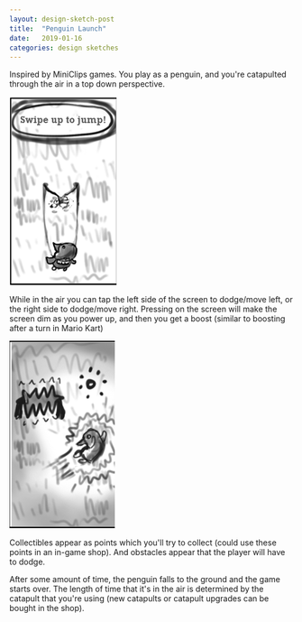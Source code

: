 ```yaml
---
layout: design-sketch-post
title:  "Penguin Launch"
date:   2019-01-16
categories: design sketches
---
```


Inspired by MiniClips games. You play as a penguin, and you're catapulted through the air in a top down perspective. 

![catapult](/site-assets/blog-images-2019/1-16-19-a.png)


While in the air you can tap the left side of the screen to dodge/move left, or the right side to dodge/move right. 
Pressing on the screen will make the screen dim as you power up, and then you get a boost (similar to boosting after a turn in Mario Kart)


![dodge](/site-assets/blog-images-2019/1-16-19-b.png)

Collectibles appear as points which you'll try to collect (could use these points in an in-game shop). And obstacles appear that the player will have to dodge. 

After some amount of time, the penguin falls to the ground and the game starts over. The length of time that it's in the air is determined by the catapult that you're using (new catapults or catapult upgrades can be bought in the shop).




<!-- [![BOXES: Drone Delivery](\site-assets/BoxesLogo-long.png)](https://play.google.com/store/apps/details?id=com.RestaurantOnMarsStudios.BOXESDroneDelivery&hl=en_US_)   -->
